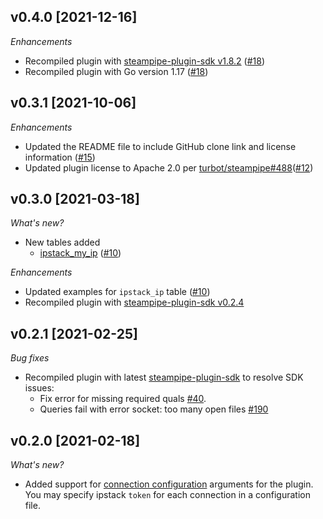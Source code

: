## v0.4.0 [2021-12-16]

_Enhancements_

- Recompiled plugin with [steampipe-plugin-sdk v1.8.2](https://github.com/turbot/steampipe-plugin-sdk/blob/main/CHANGELOG.md#v182--2021-11-22) ([#18](https://github.com/turbot/steampipe-plugin-ipstack/pull/18))
- Recompiled plugin with Go version 1.17 ([#18](https://github.com/turbot/steampipe-plugin-ipstack/pull/18))

## v0.3.1 [2021-10-06]

_Enhancements_

- Updated the README file to include GitHub clone link and license information ([#15](https://github.com/turbot/steampipe-plugin-ipstack/pull/15))
- Updated plugin license to Apache 2.0 per [turbot/steampipe#488](https://github.com/turbot/steampipe/issues/488)([#12](https://github.com/turbot/steampipe-plugin-ipstack/pull/12))

## v0.3.0 [2021-03-18]

_What's new?_

- New tables added
  - [ipstack_my_ip](https://https://hub.steampipe.io/plugins/turbot/ipstack/tables/ipstack_my_ip) ([#10](https://github.com/turbot/steampipe-plugin-ipstack/pull/10))

_Enhancements_

- Updated examples for `ipstack_ip` table ([#10](https://github.com/turbot/steampipe-plugin-ipstack/pull/10))
- Recompiled plugin with [steampipe-plugin-sdk v0.2.4](https://github.com/turbot/steampipe-plugin-sdk/blob/main/CHANGELOG.md#v024-2021-03-16)

## v0.2.1 [2021-02-25]

_Bug fixes_

- Recompiled plugin with latest [steampipe-plugin-sdk](https://github.com/turbot/steampipe-plugin-sdk) to resolve SDK issues:
  - Fix error for missing required quals [#40](https://github.com/turbot/steampipe-plugin-sdk/issues/42).
  - Queries fail with error socket: too many open files [#190](https://github.com/turbot/steampipe/issues/190)

## v0.2.0 [2021-02-18]

_What's new?_

- Added support for [connection configuration](https://github.com/turbot/steampipe-plugin-ipstack/blob/main/docs/index.md#connection-configuration) arguments for the plugin. You may specify ipstack `token` for each connection in a configuration file.
